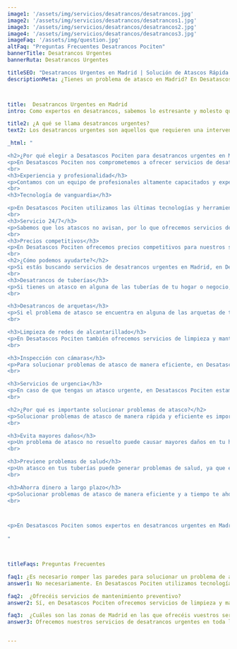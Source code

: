 ```yaml
---
image1: '/assets/img/servicios/desatrancos/desatrancos.jpg'
image2: '/assets/img/servicios/desatrancos/desatrancos1.jpg'
image3: '/assets/img/servicios/desatrancos/desatrancos2.jpg'
image4: '/assets/img/servicios/desatrancos/desatrancos3.jpg'
imageFaq: '/assets/img/question.jpg'
altFaq: "Preguntas Frecuentes Desatrancos Pociten"
bannerTitle: Desatrancos Urgentes
bannerRuta: Desatrancos Urgentes

titleSEO: "Desatrancos Urgentes en Madrid | Solución de Atascos Rápida y Profesional | Desatascos Pociten 💪👷‍♂️🚰"
descriptionMeta: ¿Tienes un problema de atasco en Madrid? En Desatascos Pociten ofrecemos servicios de desatrancos urgentes con soluciones rápidas y profesionales. ¡Contacta con nosotros y soluciona tu problema de atasco hoy mismo! 💪👷‍♂️🚰



title:  Desatrancos Urgentes en Madrid
intro: Como expertos en desatrancos, sabemos lo estresante y molesto que puede ser tener un atasco en tu hogar o negocio. Es por eso que en Desatascos Pociten ofrecemos servicios de desatrancos urgentes en Madrid, con la rapidez y eficiencia que nuestros clientes necesitan. En este artículo, te contaremos cómo podemos ayudarte a solucionar cualquier problema de atasco que puedas tener.

title2: ¿A qué se llama desatrancos urgentes?
text2: Los desatrancos urgentes son aquellos que requieren una intervención inmediata debido a la gravedad del problema. Por ejemplo, si tienes un atasco en la tubería principal de tu casa o en la red de alcantarillado de tu comunidad, es necesario solucionarlo cuanto antes para evitar mayores daños y molestias.

_html: "

<h2>¿Por qué elegir a Desatascos Pociten para desatrancos urgentes en Madrid?</h2>
<p>En Desatascos Pociten nos comprometemos a ofrecer servicios de desatrancos urgentes en Madrid de la manera más rápida, eficiente y profesional posible. A continuación, te contamos algunas de las razones por las que somos la mejor opción para solucionar tus problemas de atasco:</p>
<br>
<h3>Experiencia y profesionalidad</h3>
<p>Contamos con un equipo de profesionales altamente capacitados y experimentados en el sector de los desatrancos. Sabemos cómo abordar cualquier problema de atasco, por difícil que parezca.</p>
<br>
<h3>Tecnología de vanguardia</h3>

<p>En Desatascos Pociten utilizamos las últimas tecnologías y herramientas para desatrancar tuberías y redes de alcantarillado de manera rápida y eficiente. Esto nos permite resolver cualquier problema de atasco de forma más rápida y con menos molestias para nuestros clientes.</p>
<br>
<h3>Servicio 24/7</h3>
<p>Sabemos que los atascos no avisan, por lo que ofrecemos servicios de desatrancos urgentes en Madrid las 24 horas del día, los 7 días de la semana. No importa la hora ni el día, estamos siempre disponibles para ayudarte a resolver cualquier problema de atasco.</p>
<br>
<h3>Precios competitivos</h3>
<p>En Desatascos Pociten ofrecemos precios competitivos para nuestros servicios de desatrancos urgentes en Madrid, sin sacrificar la calidad de nuestro trabajo ni la profesionalidad de nuestro equipo.</p>
<br>
<h2>¿Cómo podemos ayudarte?</h2>
<p>Si estás buscando servicios de desatrancos urgentes en Madrid, en Desatascos Pociten podemos ayudarte a solucionar cualquier problema de atasco que puedas tener. A continuación, te contamos algunos de los servicios que ofrecemos:</p>
<br>
<h3>Desatrancos de tuberías</h3>
<p>Si tienes un atasco en alguna de las tuberías de tu hogar o negocio, en Desatascos Pociten podemos ayudarte a solucionarlo de manera rápida y eficiente.</p>
<br>

<h3>Desatrancos de arquetas</h3>
<p>Si el problema de atasco se encuentra en alguna de las arquetas de tu red de alcantarillado, también podemos ayudarte a solucionarlo con nuestras herramientas y tecnologías de vanguardia.</p>
<br>

<h3>Limpieza de redes de alcantarillado</h3>
<p>En Desatascos Pociten también ofrecemos servicios de limpieza y mantenimiento de redes de alcantarillado, para prevenir problemas de atasco en el futuro y mantener tus tuberías en perfecto estado.</p>
<br>

<h3>Inspección con cámaras</h3>
<p>Para solucionar problemas de atasco de manera eficiente, en Desatascos Pociten contamos con cámaras de alta tecnología que nos permiten inspeccionar tus tuberías y redes de alcantarillado de manera precisa y rápida.</p>
<br>

<h3>Servicios de urgencia</h3>
<p>En caso de que tengas un atasco urgente, en Desatascos Pociten estamos disponibles las 24 horas del día, los 7 días de la semana para ayudarte a solucionarlo. No importa el día ni la hora, estamos siempre disponibles para nuestros clientes.</p>
<br>

<h2>¿Por qué es importante solucionar problemas de atasco?</h2>
<p>Solucionar problemas de atasco de manera rápida y eficiente es importante por varias razones:</p>
<br>

<h3>Evita mayores daños</h3>
<p>Un problema de atasco no resuelto puede causar mayores daños en tu hogar o negocio, como inundaciones o malos olores. Solucionarlo cuanto antes evitará mayores problemas y costes de reparación.</p>
<br>

<h3>Previene problemas de salud</h3>
<p>Un atasco en tus tuberías puede generar problemas de salud, ya que el agua contaminada puede ser un caldo de cultivo para bacterias y otros microorganismos perjudiciales. Solucionar el problema de atasco evitará problemas de salud para ti y tu familia..</p>
<br>

<h3>Ahorra dinero a largo plazo</h3>
<p>Solucionar problemas de atasco de manera eficiente y a tiempo te ahorrará mucho dinero a largo plazo, ya que evitarás mayores costes de reparación y mantenimiento de tus tuberías y redes de alcantarillado.</p>
<br>



<p>En Desatascos Pociten somos expertos en desatrancos urgentes en Madrid, ofreciendo servicios de calidad, rapidez y eficiencia a todos nuestros clientes. Si tienes algún problema de atasco en tus tuberías o redes de alcantarillado, no dudes en contactarnos para solucionarlo de manera eficiente y profesional.</p>
	    
"



titleFaqs: Preguntas Frecuentes

faq1: ¿Es necesario romper las paredes para solucionar un problema de atasco?
answer1: No necesariamente. En Desatascos Pociten utilizamos tecnologías y herramientas de vanguardia que nos permiten solucionar los problemas de atasco de manera eficiente y sin causar mayores daños ni molestias a nuestros clientes.

faq2:  ¿Ofrecéis servicios de mantenimiento preventivo?
answer2: Sí, en Desatascos Pociten ofrecemos servicios de limpieza y mantenimiento de redes de alcantarillado para prevenir problemas de atasco en el futuro y mantener tus tuberías en perfecto estado.

faq3:  ¿Cuáles son las zonas de Madrid en las que ofrecéis vuestros servicios de desatrancos urgentes?
answer3: Ofrecemos nuestros servicios de desatrancos urgentes en toda la Comunidad de Madrid, incluyendo la capital y sus alrededores. No importa la zona en la que te encuentres, estamos siempre disponibles para ayudarte a solucionar cualquier problema de atasco que puedas tener.


---
```

